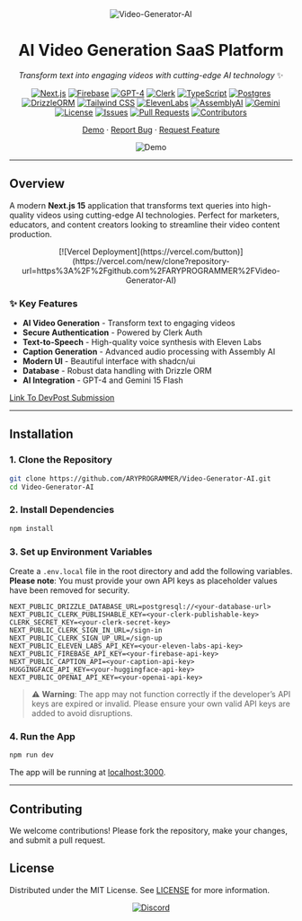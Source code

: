 <div align="center">
  <img src="https://socialify.git.ci/ARYPROGRAMMER/Video-Generator-AI/image?description=1&descriptionEditable=This%20Next.js%20application%20generates%20videos%20based%20on%20client-provided%20Queries&font=Bitter&forks=1&issues=1&language=1&name=1&owner=1&pattern=Solid&pulls=1&stargazers=1&theme=Dark" alt="Video-Generator-AI" />

  # AI Video Generation SaaS Platform
  *Transform text into engaging videos with cutting-edge AI technology* ✨

  [![Next.js](https://img.shields.io/badge/Next.js-15.0-black?style=for-the-badge&logo=next.js)](https://nextjs.org/)
  [![Firebase](https://img.shields.io/badge/Firebase-Latest-orange?style=for-the-badge&logo=firebase)](https://firebase.google.com/)
  [![GPT-4](https://img.shields.io/badge/GPT--4-Enabled-brightgreen?style=for-the-badge&logo=openai)](https://openai.com/)
  [![Clerk](https://img.shields.io/badge/Clerk-Auth-purple?style=for-the-badge&logo=clerk)](https://clerk.dev/)
  [![TypeScript](https://img.shields.io/badge/TypeScript-5.0-blue?style=flat-square&logo=typescript)](https://www.typescriptlang.org/)
  [![Postgres](https://img.shields.io/badge/Postgres-Latest-blue?style=flat-square&logo=postgresql)](https://www.postgresql.org/)
  [![DrizzleORM](https://img.shields.io/badge/Drizzle-ORM-green?style=flat-square)](https://orm.drizzle.team/)
  [![Tailwind CSS](https://img.shields.io/badge/Tailwind-CSS-38B2AC?style=flat-square&logo=tailwind-css)](https://tailwindcss.com/)
  [![ElevenLabs](https://img.shields.io/badge/Eleven_Labs-API-red?style=flat-square)](https://elevenlabs.io/)
  [![AssemblyAI](https://img.shields.io/badge/Assembly_AI-Latest-orange?style=flat-square)](https://www.assemblyai.com/)
  [![Gemini](https://img.shields.io/badge/Gemini-15_Flash-blue?style=flat-square)](https://gemini.com/)
  [![License](https://img.shields.io/github/license/ARYPROGRAMMER/Video-Generator-AI?style=flat-square)](LICENSE)
  [![Issues](https://img.shields.io/github/issues/ARYPROGRAMMER/Video-Generator-AI?style=flat-square)](https://github.com/ARYPROGRAMMER/Video-Generator-AI/issues)
  [![Pull Requests](https://img.shields.io/github/issues-pr/ARYPROGRAMMER/Video-Generator-AI?style=flat-square)](https://github.com/ARYPROGRAMMER/Video-Generator-AI/pulls)
  [![Contributors](https://img.shields.io/github/contributors/ARYPROGRAMMER/Video-Generator-AI?style=flat-square)](https://github.com/ARYPROGRAMMER/Video-Generator-AI/graphs/contributors)

  [Demo](https://your-demo-link.com) · [Report Bug](https://github.com/ARYPROGRAMMER/Video-Generator-AI/issues) · [Request Feature](https://github.com/ARYPROGRAMMER/Video-Generator-AI/issues)

  ![Demo](public/demo.gif)

</div>

---

## Overview

A modern **Next.js 15** application that transforms text queries into high-quality videos using cutting-edge AI technologies. Perfect for marketers, educators, and content creators looking to streamline their video content production.

<div align="center">
  [![Vercel Deployment](https://vercel.com/button)](https://vercel.com/new/clone?repository-url=https%3A%2F%2Fgithub.com%2FARYPROGRAMMER%2FVideo-Generator-AI)
</div>

### ✨ Key Features

- **AI Video Generation** - Transform text to engaging videos
- **Secure Authentication** - Powered by Clerk Auth
- **Text-to-Speech** - High-quality voice synthesis with Eleven Labs
- **Caption Generation** - Advanced audio processing with Assembly AI
- **Modern UI** - Beautiful interface with shadcn/ui
- **Database** - Robust data handling with Drizzle ORM
- **AI Integration** - GPT-4 and Gemini 15 Flash

[Link To DevPost Submission](www.google.com)

---

## Installation

### 1. Clone the Repository

```bash
git clone https://github.com/ARYPROGRAMMER/Video-Generator-AI.git
cd Video-Generator-AI
```

### 2. Install Dependencies

```bash
npm install
```

### 3. Set up Environment Variables

Create a `.env.local` file in the root directory and add the following variables. **Please note**: You must provide your own API keys as placeholder values have been removed for security.

```plaintext
NEXT_PUBLIC_DRIZZLE_DATABASE_URL=postgresql://<your-database-url>
NEXT_PUBLIC_CLERK_PUBLISHABLE_KEY=<your-clerk-publishable-key>
CLERK_SECRET_KEY=<your-clerk-secret-key>
NEXT_PUBLIC_CLERK_SIGN_IN_URL=/sign-in
NEXT_PUBLIC_CLERK_SIGN_UP_URL=/sign-up
NEXT_PUBLIC_ELEVEN_LABS_API_KEY=<your-eleven-labs-api-key>
NEXT_PUBLIC_FIREBASE_API_KEY=<your-firebase-api-key>
NEXT_PUBLIC_CAPTION_API=<your-caption-api-key>
HUGGINGFACE_API_KEY=<your-huggingface-api-key>
NEXT_PUBLIC_OPENAI_API_KEY=<your-openai-api-key>
```

> ⚠️ **Warning**: The app may not function correctly if the developer’s API keys are expired or invalid. Please ensure your own valid API keys are added to avoid disruptions.

### 4. Run the App

```bash
npm run dev
```

The app will be running at [localhost:3000](http://localhost:3000).

---

## Contributing

We welcome contributions! Please fork the repository, make your changes, and submit a pull request.

## License

Distributed under the MIT License. See [LICENSE](LICENSE) for more information.

<div align="center">
  <a href="https://discord.gg/.aryasingh">
    <img src="https://img.shields.io/discord/YOUR_DISCORD_ID?style=flat-square&logo=discord" alt="Discord">
  </a>
</div>

